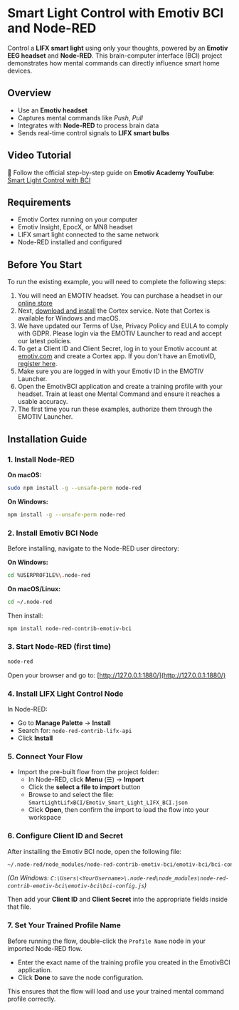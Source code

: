 # Smart Light Control with Emotiv BCI and Node-RED

Control a **LIFX smart light** using only your thoughts, powered by an **Emotiv EEG headset** and **Node-RED**. This brain-computer interface (BCI) project demonstrates how mental commands can directly influence smart home devices.

## Overview
- Use an **Emotiv headset**
- Captures mental commands like *Push*, *Pull*
- Integrates with **Node-RED** to process brain data
- Sends real-time control signals to **LIFX smart bulbs**

## Video Tutorial
🎥 Follow the official step-by-step guide on **Emotiv Academy YouTube**:
[Smart Light Control with BCI](https://www.youtube.com/watch?v=vdgzOriqC9Y&ab_channel=EmotivAcademy)

## Requirements
- Emotiv Cortex running on your computer
- Emotiv Insight, EpocX, or MN8 headset
- LIFX smart light connected to the same network
- Node-RED installed and configured

## Before You Start

To run the existing example, you will need to complete the following steps:

1. You will need an EMOTIV headset. You can purchase a headset in our [online store](https://www.emotiv.com/)
2. Next, [download and install](https://www.emotiv.com/developer/) the Cortex service. Note that Cortex is available for Windows and macOS.
3. We have updated our Terms of Use, Privacy Policy and EULA to comply with GDPR. Please login via the EMOTIV Launcher to read and accept our latest policies.
4. To get a Client ID and Client Secret, log in to your Emotiv account at [emotiv.com](https://www.emotiv.com/my-account/cortex-apps/) and create a Cortex app. If you don't have an EmotivID, [register here](https://id.emotivcloud.com/eoidc/account/registration/).
5. Make sure you are logged in with your Emotiv ID in the EMOTIV Launcher.
6. Open the EmotivBCI application and create a training profile with your headset. Train at least one Mental Command and ensure it reaches a usable accuracy.
7. The first time you run these examples, authorize them through the EMOTIV Launcher.

## Installation Guide

### 1. Install Node-RED
**On macOS:**
```bash
sudo npm install -g --unsafe-perm node-red
```
**On Windows:**
```bash
npm install -g --unsafe-perm node-red
```

### 2. Install Emotiv BCI Node
Before installing, navigate to the Node-RED user directory:

**On Windows:**
```bash
cd %USERPROFILE%\.node-red
```
**On macOS/Linux:**
```bash
cd ~/.node-red
```
Then install:
```bash
npm install node-red-contrib-emotiv-bci
```

### 3. Start Node-RED (first time)
```bash
node-red
```
Open your browser and go to: [http://127.0.0.1:1880/](http://127.0.0.1:1880/)

### 4. Install LIFX Light Control Node
In Node-RED:
- Go to **Manage Palette** → **Install**
- Search for: `node-red-contrib-lifx-api`
- Click **Install**

### 5. Connect Your Flow
- Import the pre-built flow from the project folder:
  - In Node-RED, click **Menu** (☰) → **Import**
  - Click the **select a file to import** button
  - Browse to and select the file: `SmartLightLifxBCI/Emotiv_Smart_Light_LIFX_BCI.json`
  - Click **Open**, then confirm the import to load the flow into your workspace

### 6. Configure Client ID and Secret
After installing the Emotiv BCI node, open the following file:

```bash
~/.node-red/node_modules/node-red-contrib-emotiv-bci/emotiv-bci/bci-config.js
```
*(On Windows: `C:\Users\<YourUsername>\.node-red\node_modules\node-red-contrib-emotiv-bci\emotiv-bci\bci-config.js`)*

Then add your **Client ID** and **Client Secret** into the appropriate fields inside that file.

### 7. Set Your Trained Profile Name

Before running the flow, double-click the `Profile Name` node in your imported Node-RED flow.

- Enter the exact name of the training profile you created in the EmotivBCI application.
- Click **Done** to save the node configuration.

This ensures that the flow will load and use your trained mental command profile correctly.
